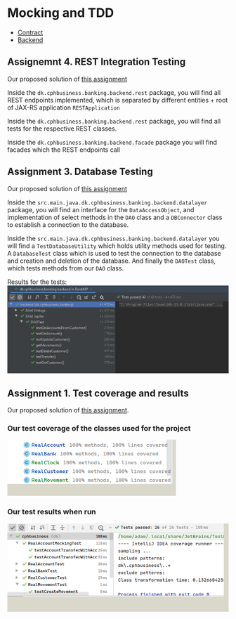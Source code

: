 # Mocking and TDD  
  * [Contract](https://github.com/DBois/BankContract)  
  * [Backend](https://github.com/DBois/Assigment_1_Mocking_TDD) 
## Assignemnt 4. REST Integration Testing
Our proposed solution of [this assignment](https://datsoftlyngby.github.io/soft2020spring/resources/5988f3c5-04-assignment-rest.pdf) 


Inside the `dk.cphbusiness.banking.backend.rest` package, you will find all REST endpoints implemented, which is separated by different entities + root of JAX-RS application `RESTApplication`

Inside the `dk.cphbusiness.banking.backend.rest` package, you will find all tests for the respective REST classes. 

Inside the `dk.cphbusiness.banking.backend.facade` package you will find facades which the REST endpoints call 

## Assignment 3. Database Testing  
Our proposed solution of [this assignment](https://datsoftlyngby.github.io/soft2020spring/resources/db4fc3df-03-assignment-database.pdf)  

Inside the `src.main.java.dk.cphbusiness.banking.backend.datalayer` package, you will find an interface for the `DataAccessObject`, and implementation of select methods in the `DAO` class and a `DBConnector` class to establish a connection to the database.  

Inside the `src.main.java.dk.cphbusiness.banking.backend.datalayer` you will find a `TestDatabaseUtility` which holds utility methods used for testing. A `DatabaseTest` class which is used to test the connection to the database and creation and deletion of the database. And finally the `DAOTest` class, which tests methods from our `DAO` class.

Results for the tests:  
![](./db_test_results.png)
## Assignment 1. Test coverage and results

Our proposed solution of [this assignment](https://datsoftlyngby.github.io/soft2020spring/resources/85f09312-01-assignment-mocking.pdf).


### Our test coverage of the classes used for the project

![](./coverage.png)

### Our test results when run

![](./test_results.png)
